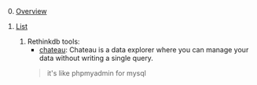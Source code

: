 0.  [Overview](https://www.thoughtworks.com/insights/blog/nosql-databases-overview)

0.  [List](http://nosql-database.org/)

    1. Rethinkdb
       tools:
       - [chateau](https://github.com/neumino/chateau): Chateau is a data explorer where you can manage your data without writing a single query.
       > it's like phpmyadmin for mysql
